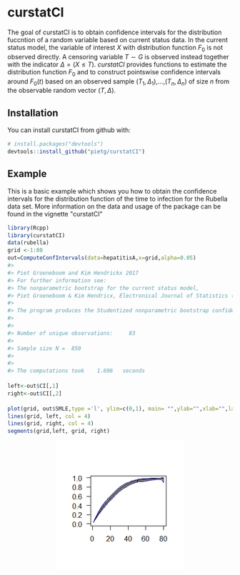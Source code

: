 
<!-- README.md is generated from README.Rmd. Please edit that file -->
curstatCI
=========

The goal of curstatCI is to obtain confidence intervals for the distribution fuccntion of a random variable based on current status data. In the current status model, the variable of interest *X* with distribution function *F*<sub>0</sub> is not observed directly. A censoring variable *T* ∼ *G* is observed instead together with the indicator *Δ* = (*X* ≤ *T*). *curstatCI* provides functions to estimate the distribution function *F*<sub>0</sub> and to construct pointswise confidence intervals around *F*<sub>0</sub>(*t*) based on an observed sample (*T*<sub>1</sub>, *Δ*<sub>1</sub>),…,(*T*<sub>*n*</sub>, *Δ*<sub>*n*</sub>) of size *n* from the observable random vector (*T*, *Δ*).

Installation
------------

You can install curstatCI from github with:

``` r
# install.packages("devtools")
devtools::install_github("pietg/curstatCI")
```

Example
-------

This is a basic example which shows you how to obtain the confidence intervals for the distribution function of the time to infection for the Rubella data set. More information on the data and usage of the package can be found in the vignette "curstatCI"

``` r
library(Rcpp)
library(curstatCI)
data(rubella)
grid <-1:80
out=ComputeConfIntervals(data=hepatitisA,x=grid,alpha=0.05)
#> 
#> Piet Groeneboom and Kim Hendrickx 2017
#> For further information see:
#> The nonparametric bootstrap for the current status model,
#> Piet Groeneboom & Kim Hendricx, Electronical Journal of Statistics (2017).
#> 
#> The program produces the Studentized nonparametric bootstrap confidence intervals for the cdf, using the SMLE
#> 
#> 
#> Number of unique observations:     83
#> 
#> Sample size N =  850
#> 
#> 
#> The computations took    1.696   seconds

left<-out$CI[,1]
right<-out$CI[,2]

plot(grid, out$SMLE,type ='l', ylim=c(0,1), main= "",ylab="",xlab="",las=1)
lines(grid, left, col = 4)
lines(grid, right, col = 4)
segments(grid,left, grid, right)
```

<img src="README-unnamed-chunk-2-1.png" style="display: block; margin: auto;" />

